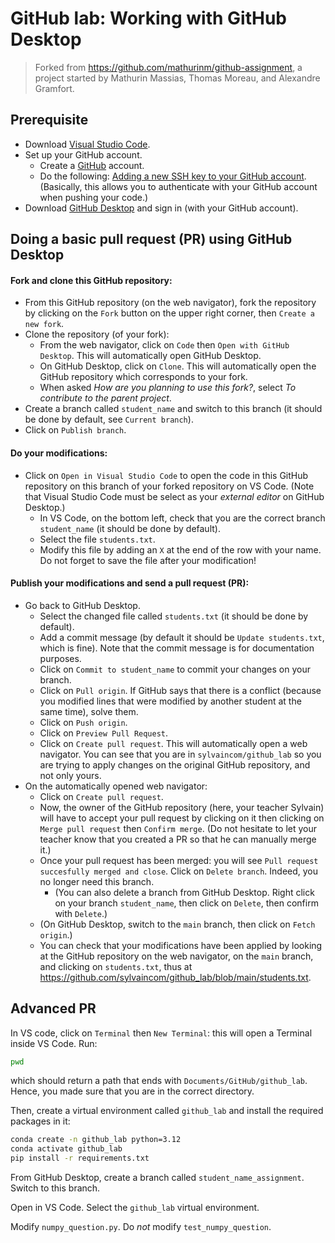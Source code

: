 # GitHub lab: Working with GitHub Desktop

> Forked from https://github.com/mathurinm/github-assignment, a project started by Mathurin Massias, Thomas Moreau, and Alexandre Gramfort.

## Prerequisite

- Download [Visual Studio Code](https://code.visualstudio.com/download).
- Set up your GitHub account.
  - Create a [GitHub](https://github.com/login) account.
  - Do the following: [Adding a new SSH key to your GitHub account](https://docs.github.com/en/authentication/connecting-to-github-with-ssh/adding-a-new-ssh-key-to-your-github-account). (Basically, this allows you to authenticate with your GitHub account when pushing your code.)
- Download [GitHub Desktop](https://desktop.github.com/download/) and sign in (with your GitHub account).

## Doing a basic pull request (PR) using GitHub Desktop

#### Fork and clone this GitHub repository:
- From this GitHub repository (on the web navigator), fork the repository by clicking on the `Fork` button on the upper right corner, then `Create a new fork`.
- Clone the repository (of your fork):
  - From the web navigator, click on `Code` then `Open with GitHub Desktop`. This will automatically open GitHub Desktop.
  - On GitHub Desktop, click on `Clone`. This will automatically open the GitHub repository which corresponds to your fork.
  - When asked _How are you planning to use this fork?_, select _To contribute to the parent project_.
- Create a branch called `student_name` and switch to this branch (it should be done by default, see `Current branch`).
- Click on `Publish branch`.

#### Do your modifications:
- Click on `Open in Visual Studio Code` to open the code in this GitHub repository on this branch of your forked repository on VS Code. (Note that Visual Studio Code must be select as your *external editor* on GitHub Desktop.)
  - In VS Code, on the bottom left, check that you are the correct branch `student_name` (it should be done by default).
  - Select the file `students.txt`.
  - Modify this file by adding an `X` at the end of the row with your name. Do not forget to save the file after your modification!

#### Publish your modifications and send a pull request (PR):
- Go back to GitHub Desktop.
  - Select the changed file called `students.txt` (it should be done by default).
  - Add a commit message (by default it should be `Update students.txt`, which is fine). Note that the commit message is for documentation purposes.
  - Click on `Commit to student_name` to commit your changes on your branch.
  - Click on `Pull origin`. If GitHub says that there is a conflict (because you modified lines that were modified by another student at the same time), solve them.
  - Click on `Push origin`.
  - Click on `Preview Pull Request`.
  - Click on `Create pull request`. This will automatically open a web navigator. You can see that you are in `sylvaincom/github_lab` so you are trying to apply changes on the original GitHub repository, and not only yours.
- On the automatically opened web navigator:
  - Click on `Create pull request`.
  - Now, the owner of the GitHub repository (here, your teacher Sylvain) will have to accept your pull request by clicking on it then clicking on `Merge pull request` then `Confirm merge`. (Do not hesitate to let your teacher know that you created a PR so that he can manually merge it.)
  - Once your pull request has been merged: you will see `Pull request succesfully merged and close`. Click on `Delete branch`. Indeed, you no longer need this branch.
    - (You can also delete a branch from GitHub Desktop. Right click on your branch `student_name`, then click on `Delete`, then confirm with `Delete`.)
  - (On GitHub Desktop, switch to the `main` branch, then click on `Fetch origin`.)
  - You can check that your modifications have been applied by looking at the GitHub repository on the web navigator, on the `main` branch, and clicking on `students.txt`, thus at https://github.com/sylvaincom/github_lab/blob/main/students.txt.

## Advanced PR

In VS code, click on `Terminal` then `New Terminal`: this will open a Terminal inside VS Code. Run:
```sh
pwd
```
which should return a path that ends with `Documents/GitHub/github_lab`. Hence, you made sure that you are in the correct directory.

Then, create a virtual environment called `github_lab` and install the required packages in it:
```sh
conda create -n github_lab python=3.12
conda activate github_lab
pip install -r requirements.txt
```

From GitHub Desktop, create a branch called `student_name_assignment`. Switch to this branch.

Open in VS Code.
Select the `github_lab` virtual environment.

Modify `numpy_question.py`. Do *not* modify `test_numpy_question`.